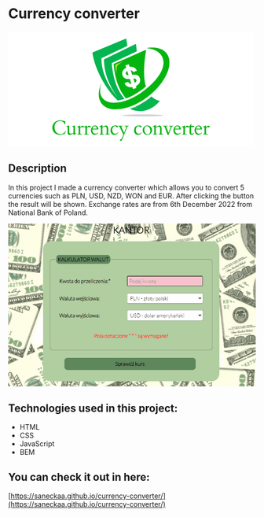 # Currency converter

![](https://github.com/saneckaA/currency-converter/blob/main/images/currencylogo-horizontal.png?raw=true)

## Description
In this project I made a currency converter which allows you to convert 5 currencies such as PLN, USD, NZD, WON and EUR. 
After clicking the button the result will be shown.
Exchange rates are from 6th December 2022 from National Bank of Poland.

![](https://github.com/saneckaA/currency-converter/blob/main/images/Animation-currency.gif?raw=true)

## Technologies used in this project:

- HTML
- CSS
- JavaScript
- BEM

## You can check it out in here:

[https://saneckaa.github.io/currency-converter/](https://saneckaa.github.io/currency-converter/)
